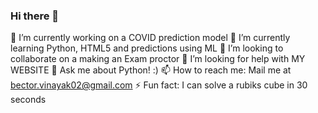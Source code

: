 ### Hi there 👋

🔭 I’m currently working on a COVID prediction model
🌱 I’m currently learning Python, HTML5 and predictions using ML
👯 I’m looking to collaborate on a making an Exam proctor
🤔 I’m looking for help with MY WEBSITE
💬 Ask me about Python! :)
📫 How to reach me: Mail me at bector.vinayak02@gmail.com
⚡ Fun fact: I can solve a rubiks cube in 30 seconds 

